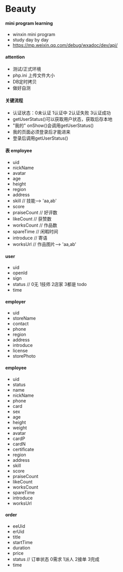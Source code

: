 # Beauty

#### mini program learning 
- winxin mini program
- study day by day
- https://mp.weixin.qq.com/debug/wxadoc/dev/api/

#### attention
- 测试/正式环境
- php.ini 上传文件大小
- DB定时拷贝
- 做好自测

#### 关键流程
- 认证状态：0未认证  1认证中  2认证失败  3认证成功
- getUserStatus()可以获取用户状态，获取后存本地
- "我的" onShow()会调用getUserStatus()
- 我的页面必须登录后才能进来
- 登录后调用getUserStatus()

#### 表 employee
- uid
- nickName
- avatar
- age
- height
- region
- address
- skill // 技能--> 'aa,ab'
- score
- praiseCount // 好评数
- likeCount  // 获赞数
- worksCount // 作品数
- spareTime  // 闲暇时间
- introduce  // 寄语
- worksUrl   // 作品图片--> 'aa,ab'

#### user
- uid
- openId
- sign
- status // 0无 1技师 2店家 3都是 todo 
- time

#### employer
- uid
- storeName
- contact
- phone
- region
- address
- introduce
- license
- storePhoto

#### employee
- uid
- status 
- name
- nickName
- phone
- card 
- sex
- age
- height
- weight
- avatar
- cardP
- cardN
- certificate
- region
- address
- skill
- score
- praiseCount
- likeCount
- worksCount
- spareTime
- introduce
- worksUrl

#### order
- eeUid
- erUid
- title
- startTime
- duration
- price
- status // 订单状态 0需求 1派人 2接单 3完成
- time